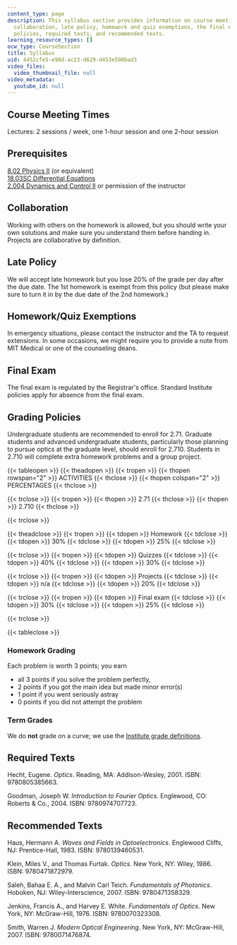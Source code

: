 ```yaml
---
content_type: page
description: This syllabus section provides information on course meeting times, prerequisites,
  collaboration, late policy, homework and quiz exemptions, the final exam, grading
  policies, required texts, and recommended texts.
learning_resource_types: []
ocw_type: CourseSection
title: Syllabus
uid: 4452cfe5-e90d-ac23-d629-d453e598bad3
video_files:
  video_thumbnail_file: null
video_metadata:
  youtube_id: null
---
```


Course Meeting Times
--------------------

Lectures: 2 sessions / week, one 1-hour session and one 2-hour session

Prerequisites
-------------

[8.02 Physics II](/courses/8-02-physics-ii-electricity-and-magnetism-spring-2007) (or equivalent)  
[18.03SC Differential Equations](/courses/18-03sc-differential-equations-fall-2011)  
[2.004 Dynamics and Control II](/courses/2-004-systems-modeling-and-control-ii-fall-2007) or permission of the instructor

Collaboration
-------------

Working with others on the homework is allowed, but you should write your own solutions and make sure you understand them before handing in. Projects are collaborative by definition.

Late Policy
-----------

We will accept late homework but you lose 20% of the grade per day after the due date. The 1st homework is exempt from this policy (but please make sure to turn it in by the due date of the 2nd homework.)

Homework/Quiz Exemptions
------------------------

In emergency situations, please contact the instructor and the TA to request extensions. In some occasions, we might require you to provide a note from MIT Medical or one of the counseling deans.

Final Exam
----------

The final exam is regulated by the Registrar's office. Standard Institute policies apply for absence from the final exam.

Grading Policies
----------------

Undergraduate students are recommended to enroll for 2.71. Graduate students and advanced undergraduate students, particularly those planning to pursue optics at the graduate level, should enroll for 2.710. Students in 2.710 will complete extra homework problems and a group project.

{{< tableopen >}}
{{< theadopen >}}
{{< tropen >}}
{{< thopen rowspan="2" >}}
ACTIVITIES
{{< thclose >}}
{{< thopen colspan="2" >}}
PERCENTAGES
{{< thclose >}}

{{< trclose >}}
{{< tropen >}}
{{< thopen >}}
2.71
{{< thclose >}}
{{< thopen >}}
2.710
{{< thclose >}}

{{< trclose >}}

{{< theadclose >}}
{{< tropen >}}
{{< tdopen >}}
Homework
{{< tdclose >}}
{{< tdopen >}}
30%
{{< tdclose >}}
{{< tdopen >}}
25%
{{< tdclose >}}

{{< trclose >}}
{{< tropen >}}
{{< tdopen >}}
Quizzes
{{< tdclose >}}
{{< tdopen >}}
40%
{{< tdclose >}}
{{< tdopen >}}
30%
{{< tdclose >}}

{{< trclose >}}
{{< tropen >}}
{{< tdopen >}}
Projects
{{< tdclose >}}
{{< tdopen >}}
n/a
{{< tdclose >}}
{{< tdopen >}}
20%
{{< tdclose >}}

{{< trclose >}}
{{< tropen >}}
{{< tdopen >}}
Final exam
{{< tdclose >}}
{{< tdopen >}}
30%
{{< tdclose >}}
{{< tdopen >}}
25%
{{< tdclose >}}

{{< trclose >}}

{{< tableclose >}}

### Homework Grading

Each problem is worth 3 points; you earn

*   all 3 points if you solve the problem perfectly,
*   2 points if you got the main idea but made minor error(s)
*   1 point if you went seriously astray
*   0 points if you did not attempt the problem

### Term Grades

We do **not** grade on a curve; we use the [Institute grade definitions](http://web.mit.edu/academic-guide/section_06.html).

Required Texts
--------------

Hecht, Eugene. _Optics_. Reading, MA: Addison-Wesley, 2001. ISBN: 9780805385663.

Goodman, Joseph W. _Introduction to Fourier Optics_. Englewood, CO: Roberts & Co., 2004. ISBN: 9780974707723.

Recommended Texts
-----------------

Haus, Hermann A. _Waves and Fields in Optoelectronics_. Englewood Cliffs, NJ: Prentice-Hall, 1983. ISBN: 9780139460531.

Klein, Miles V., and Thomas Furtak. _Optics_. New York, NY: Wiley, 1986. ISBN: 9780471872979.

Saleh, Bahaa E. A., and Malvin Carl Teich. _Fundamentals of Photonics_. Hoboken, NJ: Wiley-Interscience, 2007. ISBN: 9780471358329.

Jenkins, Francis A., and Harvey E. White. _Fundamentals of Optics_. New York, NY: McGraw-Hill, 1976. ISBN: 9780070323308.

Smith, Warren J. _Modern Optical Engineering_. New York, NY: McGraw-Hill, 2007. ISBN: 9780071476874.